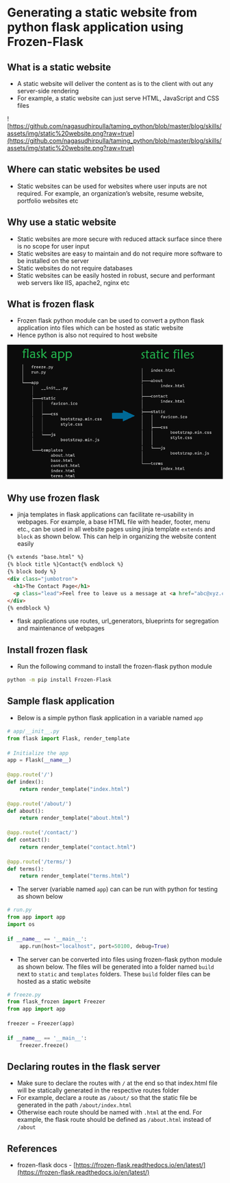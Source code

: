 # Generating a static website from python flask application using Frozen-Flask

## What is a static website

-   A static website will deliver the content as is to the client with out any server-side rendering
-   For example, a static website can just serve HTML, JavaScript and CSS files

![https://github.com/nagasudhirpulla/taming_python/blob/master/blog/skills/assets/img/static%20website.png?raw=true](https://github.com/nagasudhirpulla/taming_python/blob/master/blog/skills/assets/img/static%20website.png?raw=true)

## Where can static websites be used

-   Static websites can be used for websites where user inputs are not required. For example, an organization’s website, resume website, portfolio websites etc

## Why use a static website

-   Static websites are more secure with reduced attack surface since there is no scope for user input
-   Static websites are easy to maintain and do not require more software to be installed on the server
-   Static websites do not require databases
-   Static websites can be easily hosted in robust, secure and performant web servers like IIS, apache2, nginx etc

## What is frozen flask

-   Frozen flask python module can be used to convert a python flask application into files which can be hosted as static website
-   Hence python is also not required to host website

![https://github.com/nagasudhirpulla/taming_python/blob/master/blog/skills/assets/img/frozen flask.png?raw=true](https://github.com/nagasudhirpulla/taming_python/blob/master/blog/skills/assets/img/frozen%20flask.png?raw=true)

## Why use frozen flask

-   jinja templates in flask applications can facilitate re-usability in webpages. For example, a base HTML file with header, footer, menu etc., can be used in all website pages using jinja template `extends` and `block` as shown below. This can help in organizing the website content easily

```html
{% extends "base.html" %}
{% block title %}Contact{% endblock %}
{% block body %}
<div class="jumbotron">
  <h1>The Contact Page</h1>
  <p class="lead">Feel free to leave us a message at <a href="abc@xyz.com">abc@xyz.com</a></p>
</div>
{% endblock %}

```

-   flask applications use routes, url_generators, blueprints for segregation and maintenance of webpages

## Install frozen flask

-   Run the following command to install the frozen-flask python module

```bash
python -m pip install Frozen-Flask

```

## Sample flask application

-   Below is a simple python flask application in a variable named `app`

```python
# app/__init__.py
from flask import Flask, render_template

# Initialize the app
app = Flask(__name__)

@app.route('/')
def index():
    return render_template("index.html")

@app.route('/about/')
def about():
    return render_template("about.html")

@app.route('/contact/')
def contact():
    return render_template("contact.html")

@app.route('/terms/')
def terms():
    return render_template("terms.html")

```

-   The server (variable named `app`) can can be run with python for testing as shown below

```python
# run.py
from app import app
import os

if __name__ == '__main__':
    app.run(host="localhost", port=50100, debug=True)

```

-   The server can be converted into files using frozen-flask python module as shown below. The files will be generated into a folder named `build` next to `static` and `templates` folders. These `build` folder files can be hosted as a static website

```python
# freeze.py
from flask_frozen import Freezer
from app import app

freezer = Freezer(app)

if __name__ == '__main__':
    freezer.freeze()

```

## Declaring routes in the flask server

-   Make sure to declare the routes with `/` at the end so that index.html file will be statically generated in the respective routes folder
-   For example, declare a route as `/about/` so that the static file be generated in the path `/about/index.html`
-   Otherwise each route should be named with `.html` at the end. For example, the flask route should be defined as `/about.html` instead of `/about`

## References

-   frozen-flask docs - [https://frozen-flask.readthedocs.io/en/latest/](https://frozen-flask.readthedocs.io/en/latest/)
<!--stackedit_data:
eyJoaXN0b3J5IjpbLTIwMzc4MDUzMDcsMjA2NDA0NjM0M119
-->